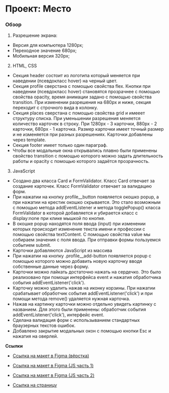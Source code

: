 # Проект: Место

### Обзор
1. Разрешение экрана:
* Версия для компьютера 1280px;
* Переходное значение 680px;
* Мобильная версия 320px;
2. HTML, CSS
* Секция header состоит из логотипа который меняется при наведении (псевдокласс hover) на черный цвет.
* Секция profile сверстана с помощью свойства flex. Кнопки при наведении (псевдокласс hover) становятся прозрачнее с помощью свойства opacity, время анимации задано с помощью свойства transition. При изменении разрешения на 680px и ниже, секция переходит с строчного вида в колонку.
* Секция places сверстана с помощью свойства grid и имееет структуру списка. При уменьшении разрешения меняется количество карточек в строку. При 1280px - 3 карточки, 880px - 2 карточки, 680px - 1 карточка. Размер карточки имеет точный размер и не изменяется при разных разрешениях. Карточки добавлены через template.
* Секция footer имеет только один параграф.
* Чтобы все модальные окна открывались плавно были применены свойство transition с помощью которого можно задать длительность работы и opacity с помощью которого задаётся прозрачность.
3. JavaScript
* Создано два класса Card и FormValidator. Класс Card отвечает за создание карточек. Класс FormValidator отвечает за валидацию форм.
* При нажатии на кнопку profile__button появляется окошко popup, а при нажатии на крестик окошко скрывается. Это стало возможным с помощью метода addEventListener и метода togglePopup() класса FormValidator в которой добавляется и убирается класс с display:none при клике мышкой по кнопке.
* В окошке popup находятся поля ввода (input) при изменении которых происходит изменение текста имени и профессии с помощью свойства textContent. С помощью свойства value мы собираем значения с поля ввода. При отправки формы пользуемся событием submit.
* Карточки добавляются JavaScript из массива
* При нажатии на кнопку .profile__add-button появляется popup с помощью которого можно добавить новую карточку вводя собственные данные через форму.
* Карточки можно лайкать достаточно нажать на сердечко. Это было реализовано при помощи интерфейса event и нажатия обработчика события addEventListener('click').
* Карточку можно удалить нажав на иконку корзины. При нажатии срабатывает обработчик события addEventListener('click') и при помощи метода remove() удаляется нужная карточка.
* Нажав на картинку карточки можно отдельно увидеть картинку с названием. Для этого были применены: обработчик события addEventListener('click'), интерфейс event.
* Сделана валидация форм с использыванием стандартных браузерных текстов ошибок.
* Добавлено закрытие модальных окон с помощью кнопки Esc и нажатия на оверлей.


**Ссылки**

* [Ссылка на макет в Figma (вёрстка)](https://www.figma.com/file/2cn9N9jSkmxD84oJik7xL7/JavaScript.-Sprint-4?node-id=0%3A1)
* [Ссылка на макет в Figma (JS часть 1)](https://www.figma.com/file/bjyvbKKJN2naO0ucURl2Z0/JavaScript.-Sprint-5?node-id=0%3A1)
* [Ссылка на макет в Figma (JS часть 2)](https://www.figma.com/file/kRVLKwYG3d1HGLvh7JFWRT/JavaScript.-Sprint-6?node-id=0%3A1)

* [Ссылка на страницу](https://ninam2013.github.io/mesto/)
